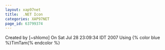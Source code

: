 ```yaml
---
layout: xap97net
title:  .NET Icon
categories: XAP97NET
page_id: 63799374
---
```


Created by [~shlomo]
 On Sat Jul 28 23:09:34 IDT 2007
Using {% color blue %}TimTam{% endcolor %}